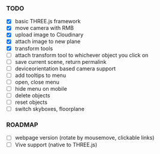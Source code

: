 ### TODO

- [x] basic THREE.js framework
- [x] move camera with RMB
- [x] upload image to Cloudinary
- [x] attach image to new plane
- [x] transform tools
- [ ] attach transform tool to whichever object you click on
- [ ] save current scene, return permalink
- [ ] deviceorientation based camera support
- [ ] add tooltips to menu
- [ ] open, close menu
- [ ] hide menu on mobile
- [ ] delete objects
- [ ] reset objects
- [ ] switch skyboxes, floorplane

### ROADMAP

- [ ] webpage version (rotate by mousemove, clickable links)
- [ ] Vive support (native to THREE.js)
